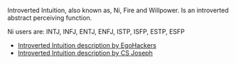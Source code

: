 Introverted Intuition, also known as, Ni, Fire and Willpower. Is an introverted abstract perceiving function.

Ni users are: INTJ, INFJ, ENTJ, ENFJ, ISTP, ISFP, ESTP, ESFP

- [Introverted Intuition description by EgoHackers](https://youtu.be/4TX0ASQwMB8?si=lLq-wlJMiiccZBTs)
- [Introverted Intuition description by CS Joseph](https://youtu.be/n8qKEDRUVmY?si=bTtcHRhAmBPsyZt8)